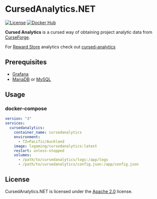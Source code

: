 # CursedAnalytics.NET

[![License](https://img.shields.io/github/license/LXGaming/CursedAnalytics.NET?label=License&cacheSeconds=86400)](https://github.com/LXGaming/CursedAnalytics.NET/blob/main/LICENSE)
[![Docker Hub](https://img.shields.io/docker/v/lxgaming/cursedanalytics/latest?label=Docker%20Hub)](https://hub.docker.com/r/lxgaming/cursedanalytics)

**Cursed Analytics** is a cursed way of obtaining project analytic data from [CurseForge](https://www.curseforge.com/).

For [Reward Store](https://authors.curseforge.com/store) analytics check out [cursed-analytics](https://github.com/LXGaming/cursed-analytics)

## Prerequisites
- [Grafana](https://grafana.com/)
- [MariaDB](https://mariadb.org/) or [MySQL](https://www.mysql.com/)

## Usage
### docker-compose
```yaml
version: "3"
services:
  cursedanalytics:
    container_name: cursedanalytics
    environment:
      - TZ=Pacific/Auckland
    image: lxgaming/cursedanalytics:latest
    restart: unless-stopped
    volumes:
      - /path/to/cursedanalytics/logs:/app/logs
      - /path/to/cursedanalytics/config.json:/app/config.json
```

## License
CursedAnalytics.NET is licensed under the [Apache 2.0](https://github.com/LXGaming/CursedAnalytics.NET/blob/main/LICENSE) license.